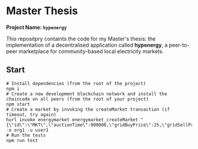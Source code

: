 # Master Thesis
**Project Name: `hypenergy`**

This repositpry containts the code for my Master's thesis: the implementation of a decentralised application called **hypenergy**, a peer-to-peer marketplace for community-based local electricity markets.

## Start

```
# Install dependencies (from the root of the project)
npm i
# Create a new development blockchain network and install the chaincode on all peers (from the root of your project)
npm start
# Create a market by invoking the createMarket transaction (if timeout, try again)
hurl invoke energymarket energymarket_createMarket "{\"id\":\"MKT\",\"auctionTime\":900000,\"gridBuyPrice\":25,\"gridSellPrice\":5}" -o org1 -u user1
# Run the tests
npm run test
```
